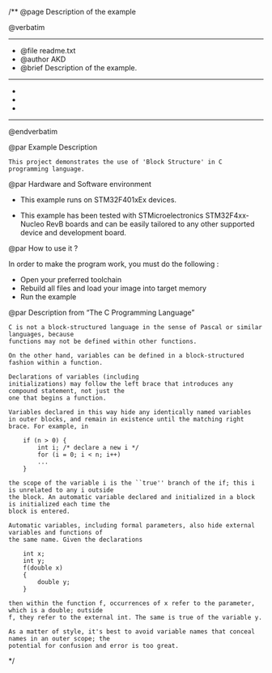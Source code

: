 /**
  @page Description of the example
  
  @verbatim
  ******************************************************************************
  * @file    readme.txt 
  * @author  AKD
  * @brief   Description of the example.
  ******************************************************************************
  *
  *
  *
  ******************************************************************************
  @endverbatim

@par Example Description

	This project demonstrates the use of 'Block Structure' in C programming language.

@par Hardware and Software environment  

  - This example runs on STM32F401xEx devices.
    
  - This example has been tested with STMicroelectronics STM32F4xx-Nucleo RevB 
    boards and can be easily tailored to any other supported device 
    and development board.

@par How to use it ? 

In order to make the program work, you must do the following :
 - Open your preferred toolchain 
 - Rebuild all files and load your image into target memory
 - Run the example

@par Description from “The C Programming Language” 

	C is not a block-structured language in the sense of Pascal or similar languages, because
	functions may not be defined within other functions. 
	
	On the other hand, variables can be defined in a block-structured fashion within a function. 
	
	Declarations of variables (including
	initializations) may follow the left brace that introduces any compound statement, not just the
	one that begins a function. 
	
	Variables declared in this way hide any identically named variables
	in outer blocks, and remain in existence until the matching right brace. For example, in
	
		if (n > 0) {
			int i; /* declare a new i */
			for (i = 0; i < n; i++)
			...
		}
		
	the scope of the variable i is the ``true'' branch of the if; this i is unrelated to any i outside
	the block. An automatic variable declared and initialized in a block is initialized each time the
	block is entered.
	
	Automatic variables, including formal parameters, also hide external variables and functions of
	the same name. Given the declarations
	
		int x;
		int y;
		f(double x)
		{
			double y;
		}
		
	then within the function f, occurrences of x refer to the parameter, which is a double; outside
	f, they refer to the external int. The same is true of the variable y.
	
	As a matter of style, it's best to avoid variable names that conceal names in an outer scope; the
	potential for confusion and error is too great.

	
 */
